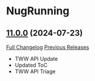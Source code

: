 # NugRunning

## [11.0.0](https://github.com/rgd87/NugRunning/tree/11.0.0) (2024-07-23)
[Full Changelog](https://github.com/rgd87/NugRunning/compare/10.2.9...11.0.0) [Previous Releases](https://github.com/rgd87/NugRunning/releases)

- TWW API Update  
- Updated ToC  
- TWW API Triage  
